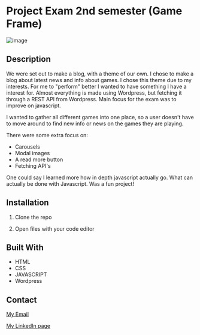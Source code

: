 # Project Exam 2nd semester (Game Frame)

![image](https://user-images.githubusercontent.com/52622303/164316813-4b12d99f-aeb7-4069-85cf-e72b3a50ac99.png)

## Description


We were set out to make a blog, with a theme of our own. I chose to make a blog about latest news and info about games.
I chose this theme due to my interests. For me to "perform" better I wanted to have something I have a interest for.
Almost everything is made using Wordpress, but fetching it through a REST API from Wordpress. Main focus for the exam 
was to improve on javascript. 

I wanted to gather all different games into one place, so a user doesn't have to move around to find new info or news on the games 
they are playing. 

There were some extra focus on:

- Carousels
- Modal images
- A read more button
- Fetching API's

One could say I learned more how in depth javascript actually go. What can actually be done with Javascript. Was a fun project!

## Installation

1. Clone the repo

2. Open files with your code editor

## Built With

- HTML
- CSS
- JAVASCRIPT
- Wordpress

## Contact

[My Email](phm@live.no)

[My LinkedIn page](https://www.linkedin.com/in/phillip-mikalsen-4265a421a/)
